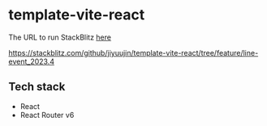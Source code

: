 # template-vite-react

The URL to run StackBlitz [here](https://stackblitz.com/github/jiyuujin/template-vite-react/tree/feature/line-event_2023.4)

https://stackblitz.com/github/jiyuujin/template-vite-react/tree/feature/line-event_2023.4

## Tech stack

- React
- React Router v6
